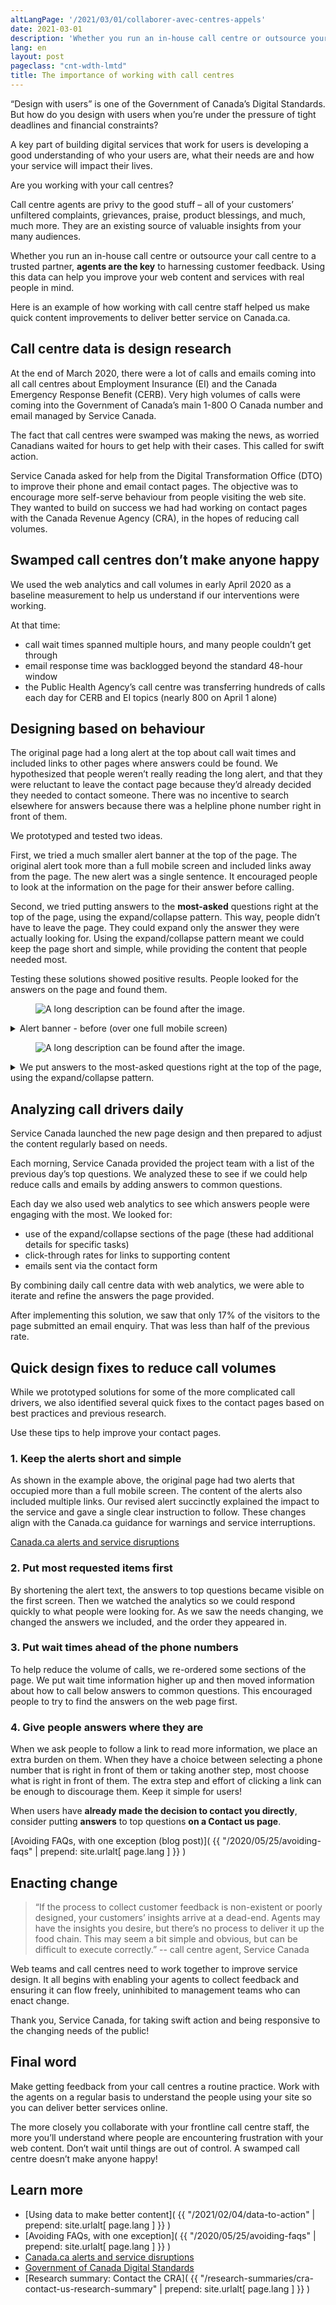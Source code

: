 ```yaml
---
altLangPage: '/2021/03/01/collaborer-avec-centres-appels'
date: 2021-03-01
description: 'Whether you run an in-house call centre or outsource your call centre to a trusted partner, agents are the key to harnessing customer feedback. Using this data can help you improve your web content and services with real people in mind.'
lang: en
layout: post
pageclass: "cnt-wdth-lmtd"
title: The importance of working with call centres
---
```

“Design with users” is one of the Government of Canada’s Digital Standards. But how do you design with users when you’re under the pressure of tight deadlines and financial constraints?

A key part of building digital services that work for users is developing a good understanding of who your users are, what their needs are and how your service will impact their lives.

Are you working with your call centres?

Call centre agents are privy to the good stuff – all of your customers’ unfiltered complaints, grievances, praise, product blessings, and much, much more. They are an existing source of valuable insights from your many audiences.

Whether you run an in-house call centre or outsource your call centre to a trusted partner, **agents are the key** to harnessing customer feedback. Using this data can help you improve your web content and services with real people in mind.

Here is an example of how working with call centre staff helped us make quick content improvements to deliver better service on Canada.ca.

## Call centre data is design research

At the end of March 2020, there were a lot of calls and emails coming into all call centres about Employment Insurance (EI) and the Canada Emergency Response Benefit (CERB). Very high volumes of calls were coming into the Government of Canada’s main 1-800 O Canada number and email managed by Service Canada.

The fact that call centres were swamped was making the news, as worried Canadians waited for hours to get help with their cases.  This called for swift action.

Service Canada asked for help from the Digital Transformation Office (DTO) to improve their phone and email contact pages. The objective was to encourage more self-serve behaviour from people visiting the web site. They wanted to build on success we had had working on contact pages with the Canada Revenue Agency (CRA), in the hopes of reducing call volumes.

## Swamped call centres don’t make anyone happy

We used the web analytics and call volumes in early April 2020 as a baseline measurement to help us understand if our interventions were working.

At that time:
* call wait times spanned multiple hours, and many people couldn’t get through
* email response time was backlogged beyond the standard 48-hour window
* the Public Health Agency’s call centre was transferring hundreds of calls each day for CERB and EI topics (nearly 800 on April 1 alone)

## Designing based on behaviour

The original page had a long alert at the top about call wait times and included links to other pages where answers could be found. We hypothesized that people weren’t really reading the long alert, and that they were reluctant to leave the contact page because they’d already decided they needed to contact someone. There was no incentive to search elsewhere for answers because there was a helpline phone number right in front of them.

We prototyped and tested two ideas.

First, we tried a much smaller alert banner at the top of the page. The original alert took more than a full mobile screen and included links away from the page. The new alert was a single sentence. It encouraged people to look at the information on the page for their answer before calling.

Second, we tried putting answers to the **most-asked** questions right at the top of the page, using the expand/collapse pattern. This way, people didn’t have to leave the page. They could expand only the answer they were actually looking for. Using the expand/collapse pattern meant we could keep the page short and simple, while providing the content that people needed most.

Testing these solutions showed positive results. People looked for the answers on the page and found them.

<figure>
  <img class="img-responsive border" alt="A long description can be found after the image."
src="/images/alert-2.PNG" >
</figure>
<details>
  <summary>Alert banner - before (over one full mobile screen)</summary>
  <p>Original alert banner text said "Contacting us during the COVID-19 pandemic" as the heading. It covered more than a full mobile screen, included a lot of text, several concepts and multiple links.</p>
</details>

<figure>
  <img class="img-responsive border" alt="A long description can be found after the image."
src="/images/phone-3.PNG" >
</figure>
<details>
  <summary>We put answers to the most-asked questions right at the top of the page, using the expand/collapse pattern.</summary>
  <p>Immediately below the shortened alert banner, a series of 5 expand/collapse fields provide the answers to the top questions - like "If you received two payments of $2000."</p>
</details>

## Analyzing call drivers daily

Service Canada launched the new page design and then prepared to adjust the content regularly based on needs.

Each morning, Service Canada provided the project team with a list of the previous day’s top questions. We analyzed these to see if we could help reduce calls and emails by adding answers to common questions.

Each day we also used web analytics to see which answers people were engaging with the most. We looked for:
* use of the expand/collapse sections of the page (these had additional details for specific tasks)
* click-through rates for links to supporting content
* emails sent via the contact form

By combining daily call centre data with web analytics, we were able to iterate and refine the answers the page provided.

After implementing this solution, we saw that only 17% of the visitors to the page submitted an email enquiry. That was less than half of the previous rate.

## Quick design fixes to reduce call volumes

While we prototyped solutions for some of the more complicated call drivers, we also identified several quick fixes to the contact pages based on best practices and previous research.

Use these tips to help improve your contact pages.

### 1. Keep the alerts short and simple

As shown in the example above, the original page had two alerts that occupied more than a full mobile screen. The content of the alerts also included multiple links.  Our revised alert succinctly explained the impact to the service and gave a single clear instruction to follow. These changes align with the Canada.ca guidance for warnings and service interruptions.

[Canada.ca alerts and service disruptions](https://design.canada.ca/crisis/alerts.html)

### 2. Put most requested items first

By shortening the alert text, the answers to top questions became visible on the first screen. Then we watched the analytics so we could respond quickly to what people were looking for. As we saw the needs changing, we changed the answers we included, and the order they appeared in.

### 3. Put wait times ahead of the phone numbers

To help reduce the volume of calls, we re-ordered some sections of the page. We put wait time information higher up and then moved information about how to call below answers to common questions.  This encouraged people to try to find the answers on the web page first.

### 4. Give people answers where they are

When we ask people to follow a link to read more information, we place an extra burden on them. When they have a choice between selecting a phone number that is right in front of them or taking another step, most choose what is right in front of them. The extra step and effort of clicking a link can be enough to discourage them. Keep it simple for users!

When users have **already made the decision to contact you directly**, consider putting **answers** to top questions **on a Contact us page**.

[Avoiding FAQs, with one exception (blog post)]( {{ "/2020/05/25/avoiding-faqs" | prepend: site.urlalt[ page.lang ] }} )

## Enacting change

> “If the process to collect customer feedback is non-existent or poorly designed, your customers’ insights arrive at a dead-end. Agents may have the insights you desire, but there’s no process to deliver it up the food chain. This may seem a bit simple and obvious, but can be difficult to execute correctly.” -- call centre agent, Service Canada

Web teams and call centres need to work together to improve service design. It all begins with enabling your agents to collect feedback and ensuring it can flow freely, uninhibited to management teams who can enact change.

Thank you, Service Canada, for taking swift action and being responsive to the changing needs of the public!

## Final word

Make getting feedback from your call centres a routine practice.  Work with the agents on a regular basis to understand the people using your site so you can deliver better services online.

The more closely you collaborate with your frontline call centre staff, the more you’ll understand where people are encountering frustration with your web content. Don’t wait until things are out of control. A swamped call centre doesn’t make anyone happy!

## Learn more

* [Using data to make better content]( {{ "/2021/02/04/data-to-action" | prepend: site.urlalt[ page.lang ] }} )
* [Avoiding FAQs, with one exception]( {{ "/2020/05/25/avoiding-faqs" | prepend: site.urlalt[ page.lang ] }} )
* [Canada.ca alerts and service disruptions](https://design.canada.ca/crisis/alerts.html)
* [Government of Canada Digital Standards](https://www.canada.ca/en/government/system/digital-government/government-canada-digital-standards.html)
* [Research summary: Contact the CRA]( {{ "/research-summaries/cra-contact-us-research-summary" | prepend: site.urlalt[ page.lang ] }} )

